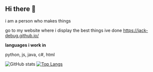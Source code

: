 ## Hi there 👋
i am a person who makes things

go to my website where i display the best things ive done
https://jack-debug.github.io/

__languages i work in__

python, js, java, c#, html

![GitHub stats](https://github-readme-stats.vercel.app/api?username=jack-debug&show_icons=true&theme=highcontrast)
[![Top Langs](https://github-readme-stats.vercel.app/api/top-langs/?username=jack-debug&show_icons=true&theme=highcontrast)](https://github.com/anuraghazra/github-readme-stats)

